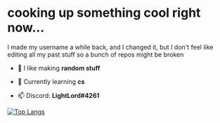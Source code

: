 
# cooking up something cool right now...

I made my username a while back, and I changed it, but I don't feel like editing all my past stuff so a bunch of repos might be broken

- 🔭 I like making **random stuff**

- 🌱 Currently learning **cs**

- 📫 Discord: **LightLord#4261**

[![Top Langs](https://github-readme-stats.vercel.app/api/top-langs/?username=Stvnwastaken&layout=compact)]()

